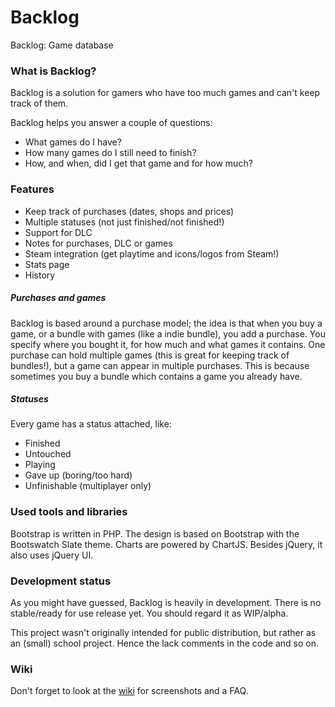 Backlog
=======
Backlog: Game database

### What is Backlog?
Backlog is a solution for gamers who have too much games and can't keep track of them.

Backlog helps you answer a couple of questions:
- What games do I have?
- How many games do I still need to finish?
- How, and when, did I get that game and for how much?

### Features
- Keep track of purchases (dates, shops and prices)
- Multiple statuses (not just finished/not finished!)
- Support for DLC
- Notes for purchases, DLC or games
- Steam integration (get playtime and icons/logos from Steam!)
- Stats page
- History

##### Purchases and games
Backlog is based around a purchase model; the idea is that when you buy a game, or a bundle with games (like a indie bundle), you add a purchase. You specify where you bought it, for how much and what games it contains. One purchase can hold multiple games (this is great for keeping track of bundles!), but a game can appear in multiple purchases. This is because sometimes you buy a bundle which contains a game you already have.

##### Statuses
Every game has a status attached, like:
 - Finished
 - Untouched
 - Playing
 - Gave up (boring/too hard)
 - Unfinishable (multiplayer only)

### Used tools and libraries
Bootstrap is written in PHP. The design is based on Bootstrap with the Bootswatch Slate theme. Charts are powered by ChartJS. Besides jQuery, it also uses jQuery UI.

### Development status
As you might have guessed, Backlog is heavily in development. There is no stable/ready for use release yet. You should regard it as WIP/alpha.

This project wasn't originally intended for public distribution, but rather as an (small) school project. Hence the lack comments in the code and so on.

### Wiki
Don't forget to look at the [wiki](https://github.com/Compizfox/Backlog/wiki) for screenshots and a FAQ. 
